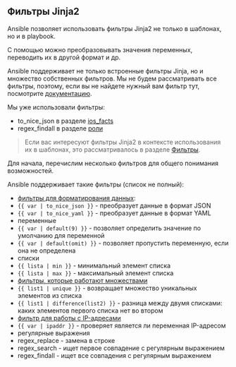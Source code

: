 ## Фильтры Jinja2

Ansible позволяет использовать фильтры Jinja2 не только в шаблонах, но и в playbook.

С помощью можно преобразовывать значения переменных, переводить их в другой формат и др.

Ansible поддерживает не только встроенные фильтры Jinja, но и множество собственных фильтров.
Мы не будем рассматривать все фильтры, поэтому, если вы не найдете нужный вам фильтр тут, посмотрите [документацию](http://docs.ansible.com/ansible/playbooks_filters.html).

Мы уже использовали фильтры:
* to_nice_json в разделе [ios_facts](https://natenka.gitbooks.io/pyneng/content/book/chapter15/4b_ios_facts.html)
* regex_findall в разделе [роли](https://natenka.gitbooks.io/pyneng/content/book/chapter15/6c_roles.html)

> Если вас интересуют фильтры Jinja2 в контексте использования их в шаблонах, это рассматривалось в разделе [Фильтры](https://natenka.gitbooks.io/pyneng/content/book/chapter13/3d_syntax_filter.html).

Для начала, перечислим несколько фильтров для общего понимания возможностей.

Ansible поддерживает такие фильтры (список не полный):
* [фильтры для форматирования данных](http://docs.ansible.com/ansible/playbooks_filters.html#filters-for-formatting-data):
 * ```{{ var | to_nice_json }}``` - преобразует данные в формат JSON
 * ```{{ var | to_nice_yaml }}``` - преобразует данные в формат YAML
* переменные
 * ```{{ var | default(9) }}``` - позволяет определить значение по умолчанию для переменной
 * ```{{ var | default(omit) }}``` - позволяет пропустить переменную, если она не определена
* списки
 * ```{{ lista | min }}``` - минимальный элемент списка
 * ```{{ lista | max }}``` - максимальный элемент списка
* [фильтры, которые работают множествами](http://docs.ansible.com/ansible/playbooks_filters.html#set-theory-filters)
 * ```{{ list1 | unique }}``` - возвращает множество уникальных элементов из списка
 * ```{{ list1 | difference(list2) }}``` - разница между двумя списками: каких элементов первого списка нет во втором
* [фильтр для работы с IP-адресами](http://docs.ansible.com/ansible/playbooks_filters_ipaddr.html)
 * ```{{ var | ipaddr }}``` - проверяет является ли переменная IP-адресом
* регулярные выражения
 * regex_replace - замена в строке
 * regex_search - ищет первое совпадение с регулярным выражением
 * regex_findall - ищет все совпадения с регулярным выражением
